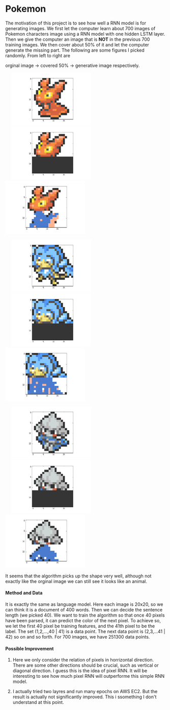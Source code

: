 # Pokemon

The motivation of this project is to see how well a RNN model is for generating images. We first let the computer 
learn about 700 images of Pokemon characters image using a RNN model with one hidden LSTM layer. Then we give the 
computer an image that is **NOT** in the previous 700 training images. We then cover about 50% of it and let the 
computer generate the missing part. The following are some figures I picked randomly. From left to right are


orginal image -> covered 50% -> generative image respectively.



<img src="https://github.com/jimmychou0704/Pokemon/blob/master/git_pic/790.png" width="250" hspace = 20><img src="https://github.com/jimmychou0704/Pokemon/blob/master/git_pic/790cover.png" width="250" hspace = 20> <img src="https://github.com/jimmychou0704/Pokemon/blob/master/git_pic/790pred.png" width="250" title = "haha">



<img src="https://github.com/jimmychou0704/Pokemon/blob/master/git_pic/783.png" width="250" hspace = 20><img src="https://github.com/jimmychou0704/Pokemon/blob/master/git_pic/783cover.png" width="250" hspace = 20> <img src="https://github.com/jimmychou0704/Pokemon/blob/master/git_pic/783pred.png" width="250" title = "haha">


<img src="https://github.com/jimmychou0704/Pokemon/blob/master/git_pic/778.png" width="250" hspace = 20><img src="https://github.com/jimmychou0704/Pokemon/blob/master/git_pic/778cover.png" width="250" hspace = 20> <img src="https://github.com/jimmychou0704/Pokemon/blob/master/git_pic/778pred.png" width="250" title = "haha">

It seems that the algorithm picks up the shape very well, although not exactly like the orginal image we can still
see it looks like an animal. 

#### Method and Data
It is exactly the same as language model. Here each image is 20x20, so we can think it is a document of 400 words.
Then we can decide the sentence length (we picked 40). We want to train the algorithm so that once 40 pixels have been 
parsed, it can predict the color of the next pixel. To achieve so, we let the first 40 pixel be training features, and the 41th pixel to be the label. The set (1,2,...,40 | 41) is a data point. The next data point is (2,3,...41 | 42) so on and so forth. For 700 images, we have 251300 data points.  

#### Possible Improvement
1. Here we only consider the relation of pixels in horrizontal direction. There are some other directions should be crucial, 
such as vertical or diagonal direction. I guess this is the idea of pixel RNN. It will be interesting to see how much pixel RNN will outperforme this simple RNN model.

2. I actually tried two layres and run many epochs on AWS EC2. But the result is actually not significantly improved. This i ssomething I don't understand at this point.
